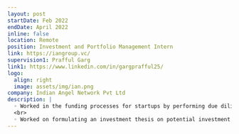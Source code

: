 ```yaml
---
layout: post
startDate: Feb 2022
endDate: April 2022
inline: false
location: Remote
position: Investment and Portfolio Management Intern
link: https://iangroup.vc/
supervision1: Prafful Garg
link1: https://www.linkedin.com/in/gargprafful25/
logo:
  align: right
  image: assets/img/ian.png
company: Indian Angel Network Pvt Ltd
description: |
  ◦ Worked in the funding processes for startups by performing due diligence, attending pitches, and other venture screening processes 
  <br>
  ◦ Worked on formulating an investment thesis on potential investment niches in the BioTech and Web3 industry
---
```

